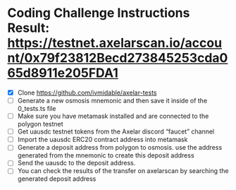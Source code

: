 # Coding Challenge Instructions Result: https://testnet.axelarscan.io/account/0x79f23812Becd273845253cda065d8911e205FDA1

- [x] Clone https://github.com/ivmidable/axelar-tests
- [ ] Generate a new osmosis mnemonic and then save it inside of the 0_tests.ts file
- [ ] Make sure you have metamask installed and are connected to the polygon testnet
- [ ] Get uausdc testnet tokens from the Axelar discord “faucet” channel
- [ ] Import the uausdc ERC20 contract address into metamask
- [ ] Generate a deposit address from polygon to osmosis. use the address generated from the mnemonic to create this deposit address
- [ ] Send the uausdc to the deposit address.
- [ ] You can check the results of the transfer on axelarscan by searching the generated deposit address
